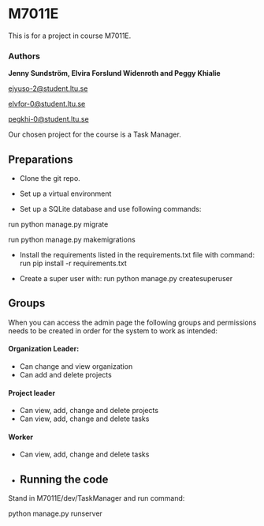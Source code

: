# M7011E
This is for a project in course M7011E. 

### Authors
**Jenny Sundström, Elvira Forslund Widenroth and Peggy Khialie**

ejyuso-2@student.ltu.se 

elvfor-0@student.ltu.se 

pegkhi-0@student.ltu.se

Our chosen project for the course is a Task Manager.


## Preparations

- Clone the git repo.

- Set up a virtual environment 

- Set up a SQLite database and use following commands:
  
run python manage.py migrate

run python manage.py makemigrations

- Install the requirements listed in the requirements.txt file with command:
run pip install -r requirements.txt

- Create a super user with:
run python manage.py createsuperuser 

## Groups

When you can access the admin page the following groups and permissions needs to be created in order for the system to work as intended:

#### Organization Leader:
- Can change and view organization
- Can add and delete projects


#### Project leader
- Can view, add, change and delete projects
- Can view, add, change and delete tasks


#### Worker
- Can view, add, change and delete tasks

- ## Running the code

Stand in M7011E/dev/TaskManager and run command:

python manage.py runserver







